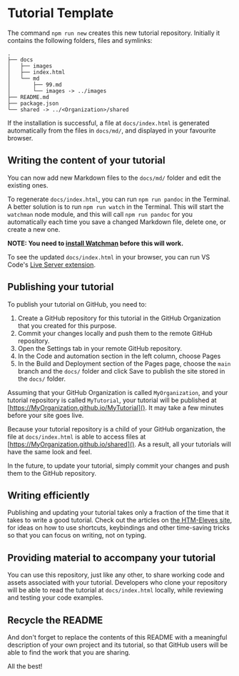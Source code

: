 # Tutorial Template #

The command `npm run new` creates this new tutorial repository. Initially it contains the following folders, files and symlinks:
```
.
├── docs
│   ├── images
│   ├── index.html
│   └── md
│       ├── 99.md
│       └── images -> ../images
├── README.md
├── package.json
└── shared -> ../<Organization>/shared
```

If the installation is successful, a file at `docs/index.html` is generated automatically from the files in `docs/md/`, and displayed in your favourite browser.

## Writing the content of your tutorial

You can now add new Markdown files to the `docs/md/` folder and edit the existing ones.

To regenerate `docs/index.html`, you can run `npm run pandoc` in the Terminal. A better solution is to run `npm run watch` in the Terminal. This will start the `watchman` node module, and this will call `npm run pandoc` for you automatically each time you save a changed Markdown file, delete one, or create a new one.

**NOTE: You need to [install Watchman](https://facebook.github.io/watchman/docs/install) before this will work.**

To see the updated `docs/index.html` in your browser, you can run VS Code's [Live Server extension](https://marketplace.visualstudio.com/items?itemName=ritwickdey.LiveServer).

## Publishing your tutorial

To publish your tutorial on GitHub, you need to:

1. Create a GitHub repository for this tutorial in the GitHub Organization that you created for this purpose.
2. Commit your changes locally and push them to the remote GitHub repository.
3. Open the Settings tab in your remote GitHub repository.
4. In the Code and automation section in the left column, choose Pages
5. In the Build and Deployment section of the Pages page, choose the `main` branch and the `docs/` folder and click Save to publish the site stored in the `docs/` folder.

Assuming that your GitHub Organization is called `MyOrganization`, and your tutorial repository is called `MyTutorial`, your tutorial will be published at [https://MyOrganization.github.io/MyTutorial](). It may take a few minutes before your site goes live.

Because your tutorial repository is a child of your GitHub organization, the file at `docs/index.html` is able to access files at [https://MyOrganization.github.io/shared](). As a result, all your tutorials will have the same look and feel.

In the future, to update your tutorial, simply commit your changes and push them to the GitHub repository.

## Writing efficiently

Publishing and updating your tutorial takes only a fraction of the time that it takes to write a good tutorial. Check out the articles on [the HTM-Eleves site](https://HTM-Elves.github.io), for ideas on how to use shortcuts, keybindings and other time-saving tricks so that you can focus on writing, not on typing.

## Providing material to accompany your tutorial

You can use this repository, just like any other, to share working code and assets associated with your tutorial. Developers who clone your repository will be able to read the tutorial at `docs/index.html` locally, while reviewing and testing your code examples.

## Recycle the README

And don't forget to replace the contents of this README with a meaningful description of your own project and its tutorial, so that GitHub users will be able to find the work that you are sharing.

All the best!
